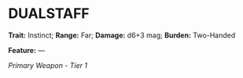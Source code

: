 # DUALSTAFF

**Trait:** Instinct; **Range:** Far; **Damage:** d6+3 mag; **Burden:** Two-Handed

**Feature:** —

*Primary Weapon - Tier 1*

